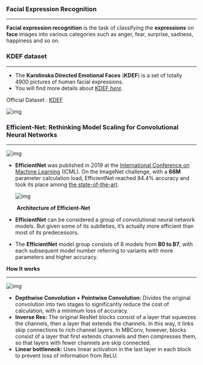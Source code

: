 ### Facial Expression Recognition

---

**Facial expression recognition** is the task of classifying the **expressions** on **face** images into various categories such as anger, fear, surprise, sadness, happiness and so on. 

### KDEF dataset

---

* The **Karolinska Directed Emotional Faces** (**KDEF**) is a set of totally 4900 pictures of human facial expressions.
* You will find more details about [KDEF *here*](https://www.kdef.se/home/aboutKDEF.html).

Official Dataset : [KDEF](https://www.kdef.se/)

![img](https://www.kdef.se/____impro/1/onewebmedia/ContactSheet_001.jpg?etag=W%2F%221ee93-59942755%22&sourceContentType=image%2Fjpeg&quality=85)



### Efficient-Net: Rethinking Model Scaling for Convolutional Neural Networks

---

![img](https://1.bp.blogspot.com/-DjZT_TLYZok/XO3BYqpxCJI/AAAAAAAAEKM/BvV53klXaTUuQHCkOXZZGywRMdU9v9T_wCLcBGAs/s640/image2.png)

* **EfficientNet** was published in 2019 at the [International Conference on Machine Learning](https://icml.cc/Conferences/2019) (ICML). On the ImageNet challenge, with a **66M** parameter calculation load, EfficientNet reached 84.4% accuracy and took its place among [the state-of-the-art](https://paperswithcode.com/sota/image-classification-on-imagenet).

  ![img](https://miro.medium.com/max/691/1*5oQHqmvS_q9Pq_lZ_Rv51A.png)

  ​													     **Architecture of Efficient-Net**

* **EfficientNet** can be considered a group of convolutional neural network models. But given some of its subtleties, it’s actually more efficient than most of its predecessors.

* The **EfficientNet** model group consists of 8 models from **B0 to B7**, with each subsequent model number referring to variants with more parameters and higher accuracy.

**How It works**

---

![img](https://miro.medium.com/max/873/0*r01mB4rWO1chqBAO)

- **Depthwise Convolution + Pointwise Convolution:** Divides the original convolution into two stages to significantly reduce the cost of calculation, with a minimum loss of accuracy.
- **Inverse Res:** The original ResNet blocks consist of a layer that squeezes the channels, then a layer that extends the channels. In this way, it links skip connections to rich channel layers. In MBConv, however, blocks consist of a layer that first extends channels and then compresses them, so that layers with fewer channels are skip connected.
- **Linear bottleneck:** Uses linear activation in the last layer in each block to prevent loss of information from ReLU.

